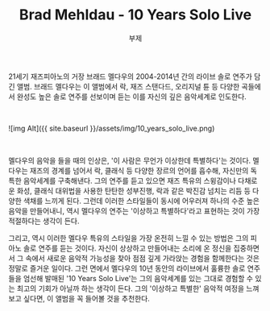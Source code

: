 ﻿---
layout: post
title:  "Brad Mehldau - 10 Years Solo Live"
subtitle:   "부제"
categories: music
tags: column
comments: true

---

21세기 재즈피아노의 거장 브래드 멜다우의 2004-2014년 간의 라이브 솔로 연주가 담긴 앨범. 브래드 멜다우는 이 앨범에서 락, 재즈 스탠다드, 오리지널 튠 등 다양한 곡들에서 완성도 높은 솔로 연주를 선보이며 듣는 이를 자신의 깊은 음악세계로 인도한다.

<br />

![img Alt]({{ site.baseurl }}/assets/img/10_years_solo_live.png)

<br />

멜다우의 음악을 들을 때의 인상은, '이 사람은 무언가 이상한데 특별하다'는 것이다. 멜다우는 재즈의 경계를 넘어서 락, 클래식 등 다양한 장르의 언어를 흡수해, 자신만의 독특한 음악세계를 구축해낸다. 그의 연주를 듣고 있으면 재즈 특유의 스윙감이나 다채로운 화성, 클래식 대위법을 사용한 탄탄한 성부진행, 락과 같은 박진감 넘치는 리듬 등 다양한 색채를 느끼게 된다. 그런데 이러한 스타일들이 동시에 어우러져 하나의 수준 높은 음악을 만들어내니, 역시 멜다우의 연주는 '이상하고 특별하다'라고 표현하는 것이 가장 적절하다는 생각이 든다.

그리고, 역시 이러한 멜다우 특유의 스타일을 가장 온전히 느낄 수 있는 방법은 그의 피아노 솔로 연주를 듣는 것이다. 자신이 상상하고 만들어내는 소리에 온 정신을 집중하면서 그 속에서 새로운 음악적 가능성을 찾아 점점 깊게 가라앉는 경험을 함께한다는 것은 정말로 즐거운 일이다. 그런 면에서 멜다우의 10년 동안의 라이브에서 훌륭한 솔로 연주들을 엄선해 발매된 '10 Years Solo Live'는 그의 음악세계를 있는 그대로 경험할 수 있는 최고의 기회가 아닐까 하는 생각이 든다. 그의 '이상하고 특별한' 음악적 여정을 느껴보고 싶다면, 이 앨범을 꼭 들어볼 것을 추천한다.
